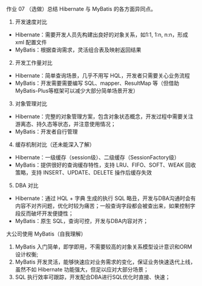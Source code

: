 作业 07 （选做）总结 Hibernate 与 MyBatis 的各方面异同点。

1. 开发速度对比

- Hibernate：需要开发人员先构建出良好的对象关系，如1:1, 1:n, n:n，形成 xml 配置文件
- MyBatis：根据查询需求，灵活组合表及映射返回结果

2. 开发工作量对比

- Hibernate：简单查询场景，几乎不用写 HQL，开发者只需要关心业务流程
- MyBatis：开发需要需要编写 SQL、mapper、ResultMap 等（但借助 MyBatis-Plus等框架可以减少大部分简单场景开发）

3. 对象管理对比

- Hibernate：完整的对象管理方案，包含对象状态概念，开发过程中需要关注游离态、持久态等状态，并注意使用情况；
- MyBatis：开发者自行管理

4. 缓存机制对比（还未能深入了解）

- Hibernate：一级缓存（session级）、二级缓存（SessionFactory级）
- MyBatis：提供很好的查询缓存特性，支持 LRU、FIFO、SOFT、WEAK 回收策略，支持 INSERT、UPDATE、DELETE 操作后缓存失效

5. DBA 对比
- Hibernate：通过 HQL + 字典 生成的执行 SQL 略丑，开发与DBA沟通时会有内容不对齐问题，优化时较为痛苦；一般查询字段都会被查出来，如果控制字段反而破坏开发便捷性；
- MyBatis：原生 SQL，查询可控，开发与DBA内容对齐；

大公司使用 MyBatis（自我理解）
1. MyBatis 入门简单，即学即用，不需要较高的对象关系模型设计意识和ORM设计权衡;
2. MyBatis 开发灵活，能够快速应对业务需求的变化，保证业务快速迭代上线，虽然不如 Hibernate 功能强大，但足以应对大部分场景；
3. SQL 执行效率可跟踪，开发配合DBA进行SQL优化时直接、快速；
